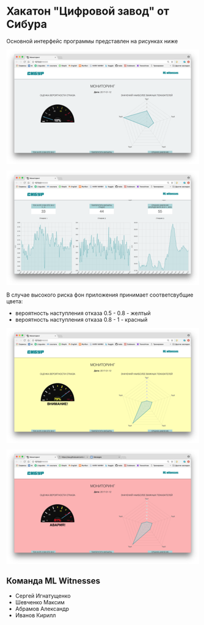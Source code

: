 # Хакатон "Цифровой завод" от Сибура

Основной интерфейс программы представлен на рисунках ниже

<p align="center">
    <img src="./SiburHackaton/static/images/1.png" alt="1"/>
</p>
<p align="center">
    <img src="./SiburHackaton/static/images/3.png" alt="2"/>
</p>

В случае высокого риска фон приложения принимает соответсвубщие цвета:
* вероятность наступления отказа 0.5 - 0.8 - желтый
* вероятность наступления отказа 0.8 - 1 - красный

<p align="center">
    <img src="./SiburHackaton/static/images/2.png" alt="3"/>
</p>
<p align="center">
    <img src="./SiburHackaton/static/images/4.png" alt="4"/>
</p>


## Команда ML Witnesses

* Сергей Игнатущенко
* Шевченко Максим
* Абрамов Александр
* Иванов Кирилл